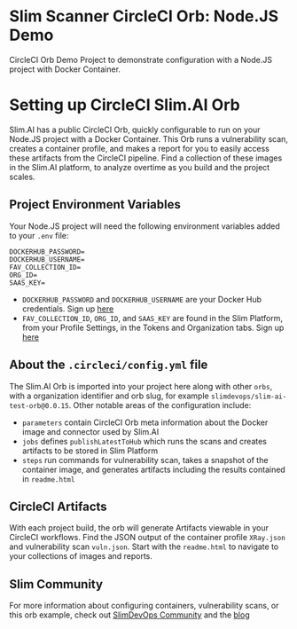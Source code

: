 # Slim Scanner CircleCI Orb: Node.JS Demo
CircleCI Orb Demo Project to demonstrate configuration with a Node.JS project with Docker Container. 

# Setting up CircleCI Slim.AI Orb
Slim.AI has a public CircleCI Orb, quickly configurable to run on your Node.JS project with a Docker Container. This Orb runs a vulnerability scan, creates a container profile, and makes a report for you to easily access these artifacts from the CircleCI pipeline. Find a collection of these images in the Slim.AI platform, to analyze overtime as you build and the project scales. 

## Project Environment Variables
Your Node.JS project will need the following environment variables added to your `.env` file:
```
DOCKERHUB_PASSWORD=
DOCKERHUB_USERNAME=
FAV_COLLECTION_ID=
ORG_ID=
SAAS_KEY=
```
- `DOCKERHUB_PASSWORD` and `DOCKERHUB_USERNAME` are your Docker Hub credentials. Sign up [here](https://hub.docker.com/signup)
- `FAV_COLLECTION_ID`, `ORG_ID`, and `SAAS_KEY` are found in the Slim Platform, from your Profile Settings, in the Tokens and Organization tabs. Sign up [here](https://portal.slim.dev/login)


## About the `.circleci/config.yml` file
The Slim.AI Orb is imported into your project here along with other `orbs`, with a organization identifier and orb slug, for example `slimdevops/slim-ai-test-orb@0.0.15`. Other notable areas of the configuration include:
- `parameters` contain CircleCI Orb meta information about the Docker image and connector used by Slim.AI
- `jobs` defines `publishLatestToHub` which runs the scans and creates artifacts to be stored in Slim Platform
- `steps` run commands for vulnerability scan,  takes a snapshot of the container image, and generates artifacts including the results contained in `readme.html`

## CircleCI Artifacts
With each project build, the orb will generate Artifacts viewable in your CircleCI workflows. Find the JSON output of the container profile `XRay.json` and vulnerability scan `vuln.json`. Start with the `readme.html` to navigate to your collections of images and reports.


## Slim Community
For more information about configuring containers, vulnerability scans, or this orb example, check out [SlimDevOps Community](https://community.slim.ai/) and the [blog](https://www.slim.ai/blog/)
